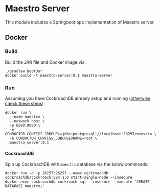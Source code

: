 Maestro Server
===================================
This module includes a Springboot app implementation of Maestro server.

## Docker

### Build

Build the JAR file and Docker image via:

```shell
./gradlew bootJar
docker build -t maestro-server:0.1 maestro-server
```

### Run

Assuming you have CockroachDB already setup and running ([otherwise check these steps](#cockroachdb)):

```shell
docker run \
  --name maestro \
  --network host \
  -p 8080:8080 \
  -e CONDUCTOR_CONFIGS_JDBCURL=jdbc:postgresql://localhost:26257/maestro \
  -e CONDUCTOR_CONFIGS_JDBCUSERNAME=root \
  maestro-server:0.1
```

#### CockroachDB

Spin up CockroachDB with `maestro` database via the below commands:

```shell
docker run -d -p 26257:26257 --name cockroachdb cockroachdb/cockroach:v24.1.0 start-single-node --insecure
docker exec cockroachdb cockroach sql --insecure --execute 'CREATE DATABASE maestro;'
```
